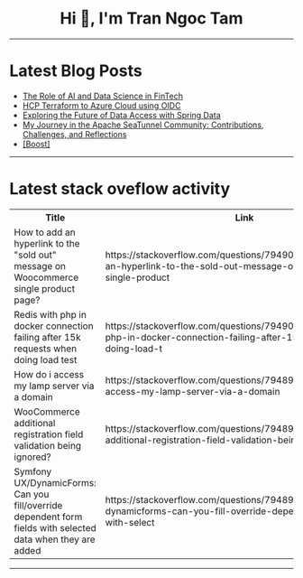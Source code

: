 <h1 align="center">Hi 👋, I'm Tran Ngoc Tam</h1>

---

# Latest Blog Posts 
<!-- BLOG-POST-LIST:START -->
- [The Role of AI and Data Science in FinTech](https://dev.to/suresh_ommi_09ed3f224369c/the-role-of-ai-and-data-science-in-fintech-ioe)
- [HCP Terraform to Azure Cloud using OIDC](https://dev.to/rokicool/hcp-terraform-to-azure-cloud-using-oidc-2i28)
- [Exploring the Future of Data Access with Spring Data](https://dev.to/jennythomas498/exploring-the-future-of-data-access-with-spring-data-2h0e)
- [My Journey in the Apache SeaTunnel Community: Contributions, Challenges, and Reflections](https://dev.to/seatunnel/my-journey-in-the-apache-seatunnel-community-contributions-challenges-and-reflections-3djg)
- [[Boost]](https://dev.to/ali_hassan/-59ka)
<!-- BLOG-POST-LIST:END -->

---

# Latest stack oveflow activity
<table>
  <tr><th>Title</th><th>Link</th></tr>
  <!-- STACKOVERFLOW:START --><tr><td>How to add an hyperlink to the &quot;sold out&quot; message on Woocommerce single product page?</td><td>https://stackoverflow.com/questions/79490387/how-to-add-an-hyperlink-to-the-sold-out-message-on-woocommerce-single-product</td></tr><tr><td>Redis with php in docker connection failing after 15k requests when doing load test</td><td>https://stackoverflow.com/questions/79490002/redis-with-php-in-docker-connection-failing-after-15k-requests-when-doing-load-t</td></tr><tr><td>How do i access my lamp server via a domain</td><td>https://stackoverflow.com/questions/79489896/how-do-i-access-my-lamp-server-via-a-domain</td></tr><tr><td>WooCommerce additional registration field validation being ignored?</td><td>https://stackoverflow.com/questions/79489886/woocommerce-additional-registration-field-validation-being-ignored</td></tr><tr><td>Symfony UX/DynamicForms: Can you fill/override dependent form fields with selected data when they are added</td><td>https://stackoverflow.com/questions/79489848/symfony-ux-dynamicforms-can-you-fill-override-dependent-form-fields-with-select</td></tr><!-- STACKOVERFLOW:END -->
</table>

---


